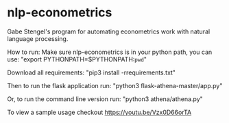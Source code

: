 # nlp-econometrics
Gabe Stengel's program for automating econometrics work with natural language processing.

How to run:
Make sure nlp-econometrics is in your python path, you can use:
"export PYTHONPATH=$PYTHONPATH:`pwd`"

Download all requirements:
"pip3 install -rrequirements.txt"

Then to run the flask application run:
"python3 flask-athena-master/app.py"

Or, to run the command line version run:
"python3 athena/athena.py"


To view a sample usage checkout https://youtu.be/Vzx0D66orTA
